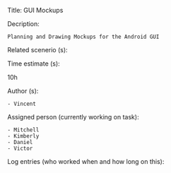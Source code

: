 Title: GUI Mockups

Decription:

	Planning and Drawing Mockups for the Android GUI
	
Related scenerio (s):


Time estimate (s):

 10h

Author (s):

	- Vincent

Assigned person (currently working on task):

	- Mitchell
	- Kimberly
	- Daniel
	- Victor

Log entries (who worked when and how long on this):